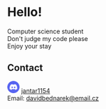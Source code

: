 # Hello!
Computer science student \
Don't judge my code please \
Enjoy your stay

## Contact
<img src='dsclogo.png' width=28> [jantar1154](https://discordapp.com/users/322642461627514882) \
Email: [davidbednarek@email.cz](mailto:davidbednarek@email.cz)
